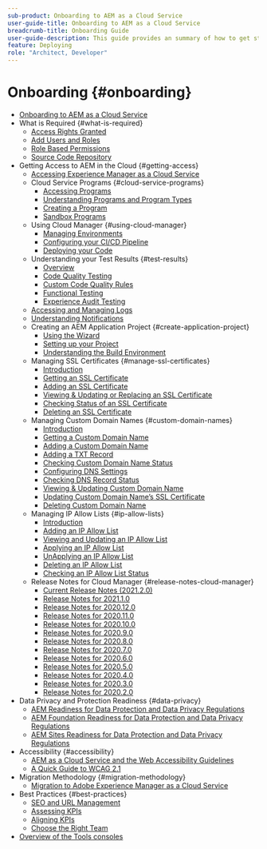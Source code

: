 ```yaml
---
sub-product: Onboarding to AEM as a Cloud Service
user-guide-title: Onboarding to AEM as a Cloud Service
breadcrumb-title: Onboarding Guide
user-guide-description: This guide provides an summary of how to get started with Experience Manager as a Cloud Service, including how to get access and important data protection information.
feature: Deploying
role: "Architect, Developer"
---
```


# Onboarding {#onboarding}

+ [Onboarding to AEM as a Cloud Service](/help/onboarding/home.md)
+ What is Required {#what-is-required}
  + [Access Rights Granted](what-is-required/access-rights-granted.md)
  + [Add Users and Roles](what-is-required/add-users-roles.md)
  + [Role Based Permissions](what-is-required/role-based-permissions.md)
  + [Source Code Repository](what-is-required/source-code-repository.md)
+ Getting Access to AEM in the Cloud {#getting-access}
  + [Accessing Experience Manager as a Cloud Service](getting-access-to-aem-in-cloud/navigation.md)
  + Cloud Service Programs {#cloud-service-programs}
    + [Accessing Programs](getting-access-to-aem-in-cloud/first-time-login.md)
    + [Understanding Programs and Program Types](getting-access-to-aem-in-cloud/understand-program-types.md)
    + [Creating a Program](getting-access-to-aem-in-cloud/creating-a-program.md)
    + [Sandbox Programs](getting-access-to-aem-in-cloud/sandbox-programs.md)
  + Using Cloud Manager {#using-cloud-manager}
    + [Managing Environments](https://experienceleague.adobe.com/docs/experience-manager-cloud-service/implementing/using-cloud-manager/manage-environments.html)
    + [Configuring your CI/CD Pipeline](https://experienceleague.adobe.com/docs/experience-manager-cloud-service/implementing/using-cloud-manager/configure-pipeline.html)
    + [Deploying your Code](https://experienceleague.adobe.com/docs/experience-manager-cloud-service/implementing/using-cloud-manager/deploy-code.html)
  + Understanding your Test Results {#test-results}
    + [Overview](https://experienceleague.adobe.com/docs/experience-manager-cloud-service/implementing/using-cloud-manager/test-results/overview-test-results.html)
    + [Code Quality Testing](https://experienceleague.adobe.com/docs/experience-manager-cloud-service/implementing/using-cloud-manager/test-results/code-quality-testing.html)
    + [Custom Code Quality Rules](https://experienceleague.adobe.com/docs/experience-manager-cloud-service/implementing/using-cloud-manager/test-results/custom-code-quality-rules.html)
    + [Functional Testing](https://experienceleague.adobe.com/docs/experience-manager-cloud-service/implementing/using-cloud-manager/test-results/functional-testing.html)
    + [Experience Audit Testing](https://experienceleague.adobe.com/docs/experience-manager-cloud-service/implementing/using-cloud-manager/test-results/experience-audit-testing.html)  
  + [Accessing and Managing Logs](https://experienceleague.adobe.com/docs/experience-manager-cloud-service/implementing/using-cloud-manager/manage-logs.html)
  + [Understanding Notifications](https://experienceleague.adobe.com/docs/experience-manager-cloud-service/implementing/using-cloud-manager/notifications.html)
  + Creating an AEM Application Project {#create-application-project}
    + [Using the Wizard](getting-access-to-aem-in-cloud/using-the-wizard.md)
    + [Setting up your Project](getting-access-to-aem-in-cloud/setting-up-project.md)
    + [Understanding the Build Environment](getting-access-to-aem-in-cloud/build-environment-details.md)
  + Managing SSL Certificates {#manage-ssl-certificates}
    + [Introduction](https://experienceleague.adobe.com/docs/experience-manager-cloud-service/implementing/using-cloud-manager/manage-ssl-certificates/introduction.html)
    + [Getting an SSL Certificate](https://experienceleague.adobe.com/docs/experience-manager-cloud-service/implementing/using-cloud-manager/manage-ssl-certificates/get-ssl-certificate.html)
    + [Adding an SSL Certificate](https://experienceleague.adobe.com/docs/experience-manager-cloud-service/implementing/using-cloud-manager/manage-ssl-certificates/add-ssl-certificate.html)
    + [Viewing &  Updating or Replacing an SSL Certificate](https://experienceleague.adobe.com/docs/experience-manager-cloud-service/implementing/using-cloud-manager/manage-ssl-certificates/view-update-replace-ssl-certificate.html)
    + [Checking Status of an SSL Certificate](https://experienceleague.adobe.com/docs/experience-manager-cloud-service/implementing/using-cloud-manager/manage-ssl-certificates/check-status-ssl-certificate.html)  
    + [Deleting an SSL Certificate](https://experienceleague.adobe.com/docs/experience-manager-cloud-service/implementing/using-cloud-manager/manage-ssl-certificates/delete-ssl-certificate.html)
  + Managing Custom Domain Names {#custom-domain-names}
    + [Introduction](https://experienceleague.adobe.com/docs/experience-manager-cloud-service/implementing/using-cloud-manager/custom-domain-names/introduction.html)
    + [Getting a Custom Domain Name](https://experienceleague.adobe.com/docs/experience-manager-cloud-service/implementing/using-cloud-manager/custom-domain-names/get-custom-domain-name.html)
    + [Adding a Custom Domain Name](https://experienceleague.adobe.com/docs/experience-manager-cloud-service/implementing/using-cloud-manager/custom-domain-names/add-custom-domain-name.html)
    + [Adding a TXT Record](https://experienceleague.adobe.com/docs/experience-manager-cloud-service/implementing/using-cloud-manager/custom-domain-names/add-text-record.html)
    + [Checking Custom Domain Name Status](https://experienceleague.adobe.com/docs/experience-manager-cloud-service/implementing/using-cloud-manager/custom-domain-names/check-domain-name-status.html)
    + [Configuring DNS Settings](https://experienceleague.adobe.com/docs/experience-manager-cloud-service/implementing/using-cloud-manager/custom-domain-names/configure-dns-settings.html)  
    + [Checking DNS Record Status](https://experienceleague.adobe.com/docs/experience-manager-cloud-service/implementing/using-cloud-manager/custom-domain-names/check-dns-record-status.html)
    + [Viewing & Updating Custom Domain Name](https://experienceleague.adobe.com/docs/experience-manager-cloud-service/implementing/using-cloud-manager/custom-domain-names/view-update-replace-custom-domain-name.html)
    + [Updating Custom Domain Name’s SSL Certificate](https://experienceleague.adobe.com/docs/experience-manager-cloud-service/implementing/using-cloud-manager/custom-domain-names/update-cdn-ssl-certificate.html)
    + [Deleting Custom Domain Name](https://experienceleague.adobe.com/docs/experience-manager-cloud-service/implementing/using-cloud-manager/custom-domain-names/delete-custom-domain-name.html)
  + Managing IP Allow Lists {#ip-allow-lists}
    + [Introduction](https://experienceleague.adobe.com/docs/experience-manager-cloud-service/implementing/using-cloud-manager/ip-allow-lists/introduction.html)
    + [Adding an IP Allow List](https://experienceleague.adobe.com/docs/experience-manager-cloud-service/implementing/using-cloud-manager/ip-allow-lists/add-ip-allow-lists.html)
    + [Viewing and Updating an IP Allow List](https://experienceleague.adobe.com/docs/experience-manager-cloud-service/implementing/using-cloud-manager/ip-allow-lists/view-update-ip-allow-list.html)
    + [Applying an IP Allow List](https://experienceleague.adobe.com/docs/experience-manager-cloud-service/implementing/using-cloud-manager/ip-allow-lists/apply-allow-list.html)
    + [UnApplying an IP Allow List](https://experienceleague.adobe.com/docs/experience-manager-cloud-service/implementing/using-cloud-manager/ip-allow-lists/unapply-ip-allow-list.html)  
    + [Deleting an IP Allow List](https://experienceleague.adobe.com/docs/experience-manager-cloud-service/implementing/using-cloud-manager/ip-allow-lists/delete-ip-allow-list.html)
    + [Checking an IP Allow List Status](https://experienceleague.adobe.com/docs/experience-manager-cloud-service/implementing/using-cloud-manager/ip-allow-lists/check-ip-allow-list-status.html)
  + Release Notes for Cloud Manager {#release-notes-cloud-manager}
    + [Current Release Notes (2021.2.0)](/help/onboarding/release-notes-cloud-manager/release-notes-cm-current.md)
    + [Release Notes for 2021.1.0](/help/onboarding/release-notes-cloud-manager/release-notes-cm-2021-1-0.md)
    + [Release Notes for 2020.12.0](/help/onboarding/release-notes-cloud-manager/release-notes-cm-2020-12-0.md)
    + [Release Notes for 2020.11.0](/help/onboarding/release-notes-cloud-manager/release-notes-cm-2020-11-0.md)
    + [Release Notes for 2020.10.0](/help/onboarding/release-notes-cloud-manager/release-notes-cm-2020-10-0.md)
    + [Release Notes for 2020.9.0](/help/onboarding/release-notes-cloud-manager/release-notes-cm-2020-9-0.md)
    + [Release Notes for 2020.8.0](/help/onboarding/release-notes-cloud-manager/release-notes-cm-2020-8-0.md)
    + [Release Notes for 2020.7.0](/help/onboarding/release-notes-cloud-manager/release-notes-cm-2020-7-0.md)
    + [Release Notes for 2020.6.0](/help/onboarding/release-notes-cloud-manager/release-notes-cm-2020-6-0.md)
    + [Release Notes for 2020.5.0](/help/onboarding/release-notes-cloud-manager/release-notes-cm-2020-5-0.md)
    + [Release Notes for 2020.4.0](/help/onboarding/release-notes-cloud-manager/release-notes-cm-2020-4-0.md)
    + [Release Notes for 2020.3.0](/help/onboarding/release-notes-cloud-manager/release-notes-cm-2020-3-0.md)
    + [Release Notes for 2020.2.0](/help/onboarding/release-notes-cloud-manager/release-notes-cm-2020-2-0.md)
+ Data Privacy and Protection Readiness {#data-privacy}
  + [AEM Readiness for Data Protection and Data Privacy Regulations](data-privacy-and-protection-readiness/aem-readiness.md)
  + [AEM Foundation Readiness for Data Protection and Data Privacy Regulations](data-privacy-and-protection-readiness/foundation-readiness.md)
  + [AEM Sites Readiness for Data Protection and Data Privacy Regulations](data-privacy-and-protection-readiness/sites-readiness.md)
+ Accessibility {#accessibility}
  + [AEM as a Cloud Service and the Web Accessibility Guidelines](accessibility/web-accessibility.md)
  + [A Quick Guide to WCAG 2.1](accessibility/quick-guide-wcag.md)
+ Migration Methodology {#migration-methodology}
  + [Migration to Adobe Experience Manager as a Cloud Service](migration-methodology/getting-started.md)
+ Best Practices {#best-practices}
  + [SEO and URL Management](best-practices/seo-and-url-management.md)
  + [Assessing KPIs](best-practices/assessing-kpis.md)
  + [Aligning KPIs](best-practices/aligning-kpis.md)
  + [Choose the Right Team](best-practices/choose-right-team.md)
+ [Overview of the Tools consoles](tools-consoles.md)
